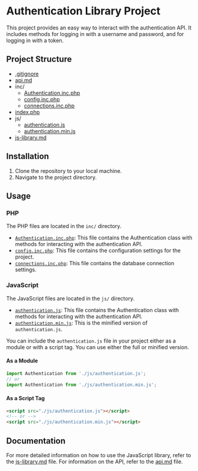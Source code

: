 # Authentication Library Project

This project provides an easy way to interact with the authentication API. It includes methods for logging in with a username and password, and for logging in with a token.

## Project Structure

- [.gitignore](.gitignore)
- [api.md](api.md)
- inc/
    - [Authentication.inc.php](inc/Authentication.inc.php)
    - [config.inc.php](inc/config.inc.php)
    - [connections.inc.php](inc/connections.inc.php)
- [index.php](index.php)
- js/
    - [authentication.js](js/authentication.js)
    - [authentication.min.js](js/authentication.min.js)
- [js-library.md](js-library.md)

## Installation

1. Clone the repository to your local machine.
2. Navigate to the project directory.

## Usage

### PHP

The PHP files are located in the `inc/` directory. 

- [`Authentication.inc.php`](inc/Authentication.inc.php): This file contains the Authentication class with methods for interacting with the authentication API.
- [`config.inc.php`](inc/config.inc.php): This file contains the configuration settings for the project.
- [`connections.inc.php`](inc/connections.inc.php): This file contains the database connection settings.

### JavaScript

The JavaScript files are located in the `js/` directory. 

- [`authentication.js`](js/authentication.js): This file contains the Authentication class with methods for interacting with the authentication API.
- [`authentication.min.js`](js/authentication.min.js): This is the minified version of `authentication.js`.

You can include the `authentication.js` file in your project either as a module or with a script tag. You can use either the full or minified version.
#### As a Module

```javascript
import Authentication from './js/authentication.js';
// or
import Authentication from './js/authentication.min.js';
```

#### As a Script Tag

```html
<script src="./js/authentication.js"></script>
<!-- or -->
<script src="./js/authentication.min.js"></script>
```

## Documentation

For more detailed information on how to use the JavaScript library, refer to the [js-library.md](js-library.md) file. For information on the API, refer to the [api.md](api.md) file.